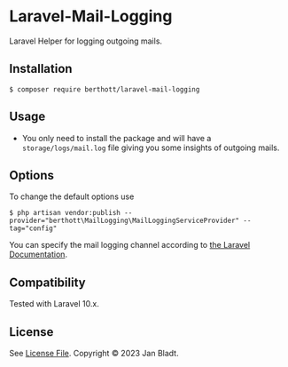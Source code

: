 # Laravel-Mail-Logging

Laravel Helper for logging outgoing mails.

## Installation

```
$ composer require berthott/laravel-mail-logging
```

## Usage

* You only need to install the package and will have a `storage/logs/mail.log` file giving you some insights of outgoing mails.

## Options

To change the default options use
```
$ php artisan vendor:publish --provider="berthott\MailLogging\MailLoggingServiceProvider" --tag="config"
```
You can specify the mail logging channel according to [the Laravel Documentation](https://laravel.com/docs/10.x/logging#configuration).

## Compatibility

Tested with Laravel 10.x.

## License

See [License File](license.md). Copyright © 2023 Jan Bladt.